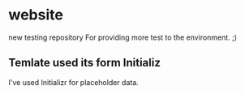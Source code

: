 # website
new testing repository
For providing more test to the environment. ;) 
## Temlate used its form Initializ
I've used Initializr for placeholder data.